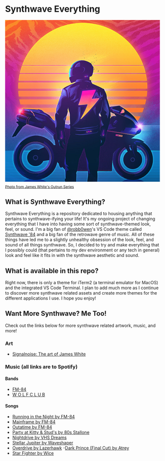 # Synthwave Everything

![Photo from James White's Outrun Series](./assets/synthwave.jpg)
<sub> [Photo from James White's Outrun Series](https://signalnoise.com/outrun-series) </sub>

## What is Synthwave Everything?

Synthwave Everything is a repository dedicated to housing anything that pertains to synthwave-ifying your life! It's my ongoing project of changing everything that I have into having some sort of synthwave-themed look, feel, or sound. I'm a big fan of [@robb0wen](https://github.com/robb0wen/)'s VS Code theme called [Synthwave '84](https://github.com/robb0wen/synthwave-vscode/) and a big fan of the retrowave genre of music. All of these things have led me to a slightly unhealthy obsession of the look, feel, and sound of all things synthwave. So, I decided to try and make everything that I possibly could (that pertains to my dev environment or any tech in general) look and feel like it fits in with the synthwave aesthetic and sound.

## What is available in this repo?

Right now, there is only a theme for iTerm2 (a terminal emulator for MacOS) and the integrated VS Code Terminal. I plan to add much more as I continue to discover more synthwave related assets and create more themes for the different applications I use. I hope you enjoy!

## Want More Synthwave? Me Too!

Check out the links below for more synthwave related artwork, music, and more!

### Art

- [Signalnoise: The art of James White](https://signalnoise.com)

### Music (all links are to Spotify)

#### Bands

- [FM-84](https://open.spotify.com/artist/1xvEo98zythSrgN69GQevk?si=Audoyy5aTlOCy6YWpTQ9Kw)
- [W O L F C L U B](https://open.spotify.com/artist/4dCDYKtFTMnKCI9PvEwMQX?si=ECQzjFsORJqIBhb4vp1dyA)

#### Songs

- [Running in the Night by FM-84](https://open.spotify.com/track/0E3HnGJSMplqBSYGsh2exH?si=neqB82AHQ4Or2yNiGizNDw)
- [Mainframe by FM-84](https://open.spotify.com/track/5nErgiQa1M7oGZHOmaWHks?si=TGoXASuXTs2bC6r3wfvYsQ)
- [Outatime by FM-84](https://open.spotify.com/track/0kPixkmYhXPLbnStBeENRT?si=P5MXNX1dQIykmfHggn6tAQ)
- [Party at Kitty & Stud's by 80s Stallone](https://open.spotify.com/track/3THa36K3k5UzEQREL9w9Xx?si=RF7ldRY5QVuYOfD1Mdzizw)
- [Nightdrive by VHS Dreams](https://open.spotify.com/track/0nsXChOHmBEH7QOul9VVBT?si=ABC8cnvXQU-JggdsxSKV2Q)
- [Stellar Jupiter by Waveshaper](https://open.spotify.com/track/6eZXc6l6hNaDDDhMlBd4US?si=yk6xiUHLQVyjUJS_wJjPbg)
- [Overdrive by Lazerhawk](https://open.spotify.com/track/3p8GZk4Lcc02CJSSo9q1WV?si=TJb-ClwCQcmuxKc4KfCo7Q) -[Dark Prince (Final Cut) by Atrey](https://open.spotify.com/track/3qgGNNDDOPWCkwXQ0BmsWf?si=SoJ9TmXOSa2tFlVPBSnC2g)
- [Star Fighter by Wice](https://open.spotify.com/track/6xLLsawIiO3QPYmL2lCCNK?si=F34YpLUmTg2r0Z780fgCnQ)
